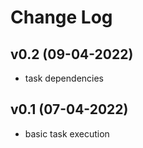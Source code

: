 # Change Log

## v0.2 (09-04-2022)
  - task dependencies

## v0.1 (07-04-2022)
  - basic task execution
